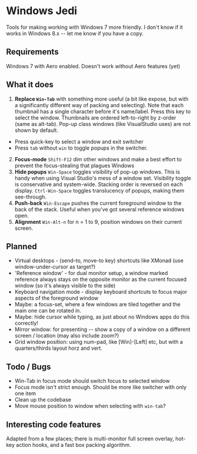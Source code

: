 Windows Jedi
============

Tools for making working with Windows 7 more friendly.
I don't know if it works in Windows 8.x -- let me know if you have a copy.

Requirements
------------
Windows 7 with Aero enabled. Doesn't work without Aero features (yet)

What it does
------------
 1. **Replace `Win-Tab`** with something more useful (a bit like expose, but with a significantly different way of packing
   and selecting). Note that each thumbnail has a single character before it's name/label. Press this key to select the window.
   Thumbnails are ordered left-to-right by z-order (same as alt-tab). Pop-up class windows (like
   VisualStudio uses) are not shown by default.
   * Press quick-key to select a window and exit switcher
   * Press `tab` without `win` to toggle popups in the switcher.
 2. **Focus-mode** `Shift-F12` dim other windows and make a best effort to prevent the focus-stealing that plagues Windows
 3. **Hide popups**
    `Win-Space` toggles visibility of pop-up windows. This is handy when using Visual Studio's mess of
   a window set. Visibility toggle is conservative and system-wide. Stacking order is reversed on each display.
    `Ctrl-Win-Space` toggles translucency of popups, making them see-through.
 4. **Push-back** `Win-Escape` pushes the current foreground window to the back of the stack. Useful when you've got several reference windows open.
 5. **Alignment** `Win-Alt-n` for n = 1 to 9, position windows on their current screen.

Planned
-------
 * Virtual desktops - (send-to, move-to key) shortcuts like XMonad (use window-under-cursor as target?)
 * 'Reference window' - for dual monitor setup, a window marked reference always stays on the opposite monitor
   as the current focused window (so it's always visible to the side)
 * Keyboard navigation mode - display keyboard shortcuts to focus major aspects of the foreground window
 * Maybe: a focus-set, where a few windows are tiled together and the main one can be rotated in.
 * Maybe: hide cursor while typing, as just about no Windows apps do this correctly! 
 * Mirror window: for presenting -- show a copy of a window on a different screen / location (may also include zoom?)
 * Grid window position: using num-pad, like [Win]-[Left] etc, but with a quarters/thirds layout horz and vert.

Todo / Bugs
-----------
 * Win-Tab in focus mode should switch focus to selected window
 * Focus mode isn't strict enough. Should be more like switcher with only one item
 * Clean up the codebase
 * Move mouse position to window when selecting with `win-tab`?

Interesting code features
-------------------------
Adapted from a few places; there is multi-monitor full screen overlay, hot-key action hooks, and a fast box packing algorithm.
